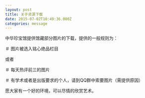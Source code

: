```yaml
---
layout: post
title: 关于资源下载
date: 2015-07-02T10:49:36.000Z
categories: message
---
```


中华珍宝馆提供馆藏部分图片的下载，提供的一般规则为：

＃ 图片被选入铭心绝品栏目

或者

＃ 每天热评前三的图片

＃ 有学术或者是出版要求的个人，请到QQ群中索要图片（需提供原因）

愿大家有一个好的环境，可以尽情的欣赏艺术。

